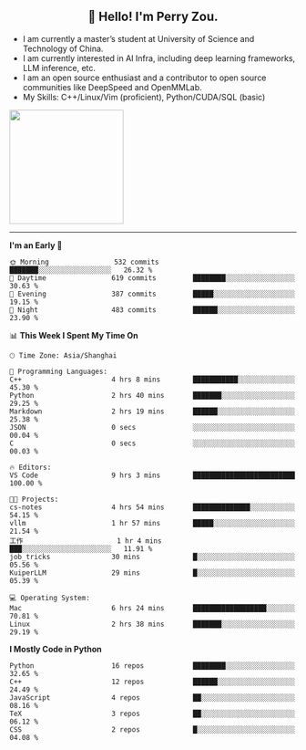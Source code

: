 <h2 align="center">👋 Hello! I'm Perry Zou.</h2>

- I am currently a master’s student at University of Science and Technology of China.
- I am currently interested in AI Infra, including deep learning frameworks, LLM inference, etc.
- I am an open source enthusiast and a contributor to open source communities like DeepSpeed and OpenMMLab.
- My Skills: C++/Linux/Vim (proficient), Python/CUDA/SQL (basic)

<img height=200 align="center" src="https://github-readme-stats.vercel.app/api?username=zonepg" />

-------

<!--START_SECTION:waka-->
**I'm an Early 🐤** 

```text
🌞 Morning                532 commits         ███████░░░░░░░░░░░░░░░░░░   26.32 % 
🌆 Daytime                619 commits         ████████░░░░░░░░░░░░░░░░░   30.63 % 
🌃 Evening                387 commits         █████░░░░░░░░░░░░░░░░░░░░   19.15 % 
🌙 Night                  483 commits         ██████░░░░░░░░░░░░░░░░░░░   23.90 % 
```


📊 **This Week I Spent My Time On** 

```text
🕑︎ Time Zone: Asia/Shanghai

💬 Programming Languages: 
C++                      4 hrs 8 mins        ███████████░░░░░░░░░░░░░░   45.30 % 
Python                   2 hrs 40 mins       ███████░░░░░░░░░░░░░░░░░░   29.25 % 
Markdown                 2 hrs 19 mins       ██████░░░░░░░░░░░░░░░░░░░   25.38 % 
JSON                     0 secs              ░░░░░░░░░░░░░░░░░░░░░░░░░   00.04 % 
C                        0 secs              ░░░░░░░░░░░░░░░░░░░░░░░░░   00.03 % 

🔥 Editors: 
VS Code                  9 hrs 3 mins        █████████████████████████   100.00 % 

🐱‍💻 Projects: 
cs-notes                 4 hrs 54 mins       ██████████████░░░░░░░░░░░   54.15 % 
vllm                     1 hr 57 mins        █████░░░░░░░░░░░░░░░░░░░░   21.54 % 
工作                       1 hr 4 mins         ███░░░░░░░░░░░░░░░░░░░░░░   11.91 % 
job_tricks               30 mins             █░░░░░░░░░░░░░░░░░░░░░░░░   05.56 % 
KuiperLLM                29 mins             █░░░░░░░░░░░░░░░░░░░░░░░░   05.39 % 

💻 Operating System: 
Mac                      6 hrs 24 mins       ██████████████████░░░░░░░   70.81 % 
Linux                    2 hrs 38 mins       ███████░░░░░░░░░░░░░░░░░░   29.19 % 
```

**I Mostly Code in Python** 

```text
Python                   16 repos            ████████░░░░░░░░░░░░░░░░░   32.65 % 
C++                      12 repos            ██████░░░░░░░░░░░░░░░░░░░   24.49 % 
JavaScript               4 repos             ██░░░░░░░░░░░░░░░░░░░░░░░   08.16 % 
TeX                      3 repos             ██░░░░░░░░░░░░░░░░░░░░░░░   06.12 % 
CSS                      2 repos             █░░░░░░░░░░░░░░░░░░░░░░░░   04.08 % 
```




<!--END_SECTION:waka-->

